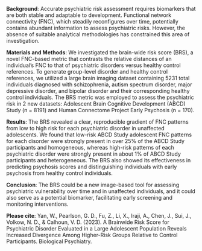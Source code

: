 
__Background__: Accurate psychiatric risk assessment requires biomarkers that are both stable and adaptable to development. Functional network connectivity (FNC), which steadily reconfigures over time, potentially contains abundant information to assess psychiatric risks. However, the absence of suitable analytical methodologies has constrained this area of investigation.

__Materials and Methods__: We investigated the brain-wide risk score (BRS), a novel FNC-based metric that contrasts the relative distances of an individual’s FNC to that of psychiatric disorders versus healthy control references. To generate group-level disorder and healthy control references, we utilized a large brain imaging dataset containing 5231 total individuals diagnosed with schizophrenia, autism spectrum disorder, major depressive disorder, and bipolar disorder and their corresponding healthy control individuals. The BRS metric was employed to assess the psychiatric risk in 2 new datasets: Adolescent Brain Cognitive Development (ABCD) Study (n = 8191) and Human Connectome Project Early Psychosis (n = 170). 

__Results__: The BRS revealed a clear, reproducible gradient of FNC patterns from low to high risk for each psychiatric disorder in unaffected adolescents. We found that low-risk ABCD Study adolescent FNC patterns for each disorder were strongly present in over 25% of the ABCD Study participants and homogeneous, whereas high-risk patterns of each psychiatric disorder were strongly present in about 1% of ABCD Study participants and heterogeneous. The BRS also showed its effectiveness in predicting psychosis scores and distinguishing individuals with early psychosis from healthy control individuals.

__Conclusion__: The BRS could be a new image-based tool for assessing psychiatric vulnerability over time and in unaffected individuals, and it could also serve as a potential biomarker, facilitating early screening and monitoring interventions.

__Please cite__: Yan, W., Pearlson, G. D., Fu, Z., Li, X., Iraji, A., Chen, J., Sui, J., Volkow, N. D., & Calhoun, V. D. (2023). A Brainwide Risk Score for Psychiatric Disorder Evaluated in a Large Adolescent Population Reveals Increased Divergence Among Higher-Risk Groups Relative to Control Participants. Biological Psychiatry. 
